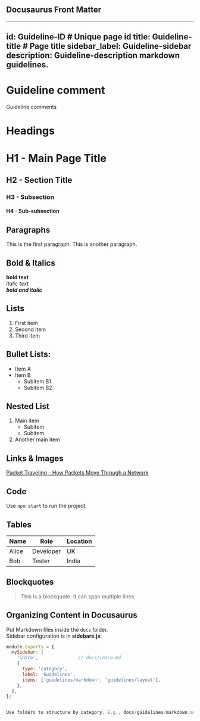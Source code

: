 ## Docusaurus Front Matter
---
id: Guideline-ID       # Unique page id
title: Guideline-title    # Page title
sidebar_label: Guideline-sidebar
description: Guideline-description markdown guidelines.
---

# Guideline comment
Guideline comments

# Headings
# H1 - Main Page Title
## H2 - Section Title
### H3 - Subsection
#### H4 - Sub-subsection

## Paragraphs
This is the first paragraph.
This is another paragraph.

## Bold & Italics
**bold text**  
*italic text*  
***bold and italic***  

## Lists
1. First item
2. Second item
3. Third item

## Bullet Lists:
- Item A
- Item B
  - Subitem B1
  - Subitem B2

## Nested List
1. Main item
   - Subitem
   - Subitem
2. Another main item

## Links & Images
[Packet Traveling - How Packets Move Through a Network](https://youtu.be/rYodcvhh7b8?si=SkSBFYnsevx4COBw)

## Code
Use `npm start` to run the project.

## Tables

| Name       | Role       | Location |
|------------|------------|---------|
| Alice      | Developer  | UK      |
| Bob        | Tester     | India   |

## Blockquotes
> This is a blockquote.
> It can span multiple lines.

## Organizing Content in Docusaurus

Put Markdown files inside the `docs` folder.  
Sidebar configuration is in **sidebars.js**:

```javascript
module.exports = {
  mySidebar: [
    'intro',               // docs/intro.md
    {
      type: 'category',
      label: 'Guidelines',
      items: ['guidelines/markdown', 'guidelines/layout'],
    },
  ],
};


Use folders to structure by category. E.g., docs/guidelines/markdown.md